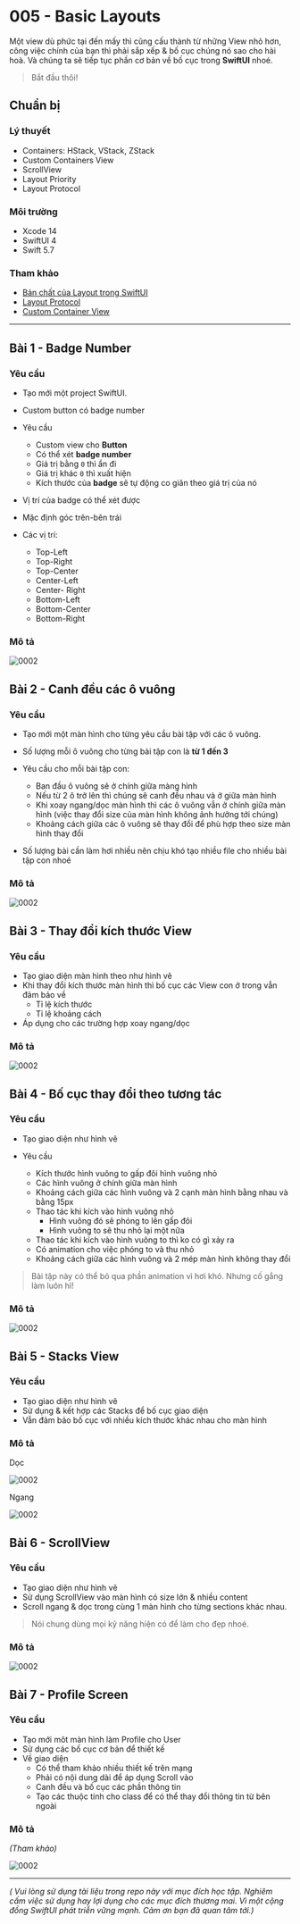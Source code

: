 # 005 -  Basic Layouts

Một view dù phức tại đến mấy thì cũng cấu thành từ những View nhỏ hơn, công việc chính của bạn thì phải sắp xếp & bố cục chúng nó sao cho hài hoà. Và chúng ta sẽ tiếp tục phần cơ bản về bố cục trong **SwiftUI** nhoé.

> Bắt đầu thôi!

## Chuẩn bị

### Lý thuyết

* Containers: HStack, VStack, ZStack
* Custom Containers View
* ScrollView
* Layout Priority
* Layout Protocol

### Môi trường

* Xcode 14
* SwiftUI 4
* Swift 5.7

### Tham khảo

* [Bản chất của Layout trong SwiftUI](https://fxstudio.dev/ban-chat-cua-layout-swiftui-notes-30/#23_Cac_View_dac_biet)
* [Layout Protocol](https://developer.apple.com/documentation/swiftui/layout)
* [Custom Container View](https://www.swiftbysundell.com/tips/creating-custom-swiftui-container-views/)

---

## Bài 1 - Badge Number

### Yêu cầu

* Tạo mới một project SwiftUI.
* Custom button có badge number
* Yêu cầu
	* Custom view cho **Button**
	* Có thể xét **badge number**
	* Giá trị bằng `0` thì ẩn đi
	* Giá trị khác `0` thì xuất hiện
	* Kích thước của **badge** sẽ tự động co giãn theo giá trị của nó

* Vị trí của badge có thể xét được
* Mặc định góc trên-bên trái
* Các vị trí:
	* Top-Left
	* Top-Right
	* Top-Center
	* Center-Left
	* Center- Right
	* Bottom-Left
	* Bottom-Center
	* Bottom-Right

### Mô tả

![0002](../_img/0005.png)

## Bài 2 - Canh đều các ô vuông

### Yêu cầu

* Tạo mới một màn hình cho từng yêu cầu bài tập với các ô vuông.
* Số lượng mỗi ô vuông cho từng bài tập con là **từ 1 đến 3**

* Yêu cầu cho mỗi bài tập con:
	* Ban đầu ô vuông sẽ ở chính giữa màng hình
	* Nếu từ 2 ô trở lên thì chúng sẽ canh đều nhau và ở giữa màn hình
	* Khi xoay ngang/dọc màn hình thì các ô vuông vẫn ở chính giữa màn hình (việc thay đổi size của màn hình không ảnh hưởng tới chúng)
	* Khoảng cách giữa các ô vuông sẽ thay đổi để phù hợp theo size màn hình thay đổi

* Số lượng bài cần làm hơi nhiều nên chịu khó tạo nhiều file cho nhiều bài tập con nhoé

### Mô tả

![0002](../_img/0006.png)

## Bài 3 - Thay đổi kích thước View

### Yêu cầu

* Tạo giao diện màn hình theo như hình vẽ
* Khi thay đổi kích thước màn hình thì bố cục các View con ở trong vẫn đảm bảo về
	* Tỉ lệ kích thước
	* Tỉ lệ khoảng cách
* Áp dụng cho các trường hợp xoay ngang/dọc

### Mô tả

![0002](../_img/0007.png)

## Bài 4 - Bố cục thay đổi theo tương tác

### Yêu cầu

* Tạo giao diện như hình vẽ

* Yêu cầu
	* Kích thước hình vuông to gấp đôi hình vuông nhỏ
	* Các hình vuông ở chính giữa màn hình
	* Khoảng cách giữa các hình vuông và 2 cạnh màn hình bằng nhau và bằng 15px
	* Thao tác khi kích vào hình vuông nhỏ
		* Hình vuông đó sẽ phóng to lên gấp đôi
		* Hình vuông to sẽ thu nhỏ lại một nữa
	* Thao tác khi kích vào hình vuông to thì ko có gì xảy ra
	* Có animation cho việc phóng to và thu nhỏ
	* Khoảng cách giữa các hình vuông và 2 mép màn hình không thay đổi

> Bài tập này có thể bỏ qua phần animation vì hơi khó. Nhưng cố gắng làm luôn hỉ!

### Mô tả

![0002](../_img/0008.png)

## Bài 5 - Stacks View

### Yêu cầu

* Tạo giao diện như hình vẽ
* Sử dụng & kết hợp các Stacks để bố cục giao diện
* Vẫn đảm bảo bố cục với nhiều kích thước khác nhau cho màn hình

### Mô tả

Dọc

![0002](../_img/0009.png)

Ngang

![0002](../_img/0010.png)

## Bài 6 - ScrollView

### Yêu cầu

* Tạo giao diện như hình vẽ
* Sử dụng ScrollView vào màn hình có size lớn & nhiều content
* Scroll ngang & dọc trong cùng 1 màn hình cho từng sections khác nhau.

> Nói chung dùng mọi kỹ năng hiện có để làm cho đẹp nhoé.

### Mô tả

![0002](../_img/0011.png)

## Bài 7 - Profile Screen

### Yêu cầu

* Tạo mới môt màn hình làm Profile cho User
* Sử dụng các bố cục cơ bản để thiết kế
* Về giao diện
	* Có thể tham khảo nhiều thiết kế trên mạng
	* Phải có nội dung dài để áp dụng Scroll vào
	* Canh đều và bố cục các phần thông tin
	* Tạo các thuộc tính cho class để có thể thay đổi thông tin từ bên ngoài

### Mô tả

*(Tham khảo)*

![0002](../_img/0012.png)

---

*( Vui lòng sử dụng tài liệu trong repo này với mục đích học tập. Nghiêm cấm việc sử dụng hay lợi dụng cho các mục đích thương mai. Vì một cộng đồng SwiftUI phát triễn vững mạnh. Cảm ơn bạn đã quan tâm tới.)*